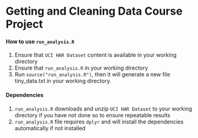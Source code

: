 # Getting and Cleaning Data Course Project

#### How to use `run_analysis.R`
1. Ensure that `UCI HAR Dataset` content is available in your working directory
2. Ensure that `run_analysis.R` in your working directory
3. Run `source("run_analysis.R")`, then it will generate a new file tiny_data.txt in your working directory.

#### Dependencies
1. `run_analysis.R` downloads and unzip `UCI HAR Dataset` to your working directory if you have not done so to ensure repeatable results
2. `run_analysis.R` file requires `dplyr` and will install the dependencies automatically if not installed

